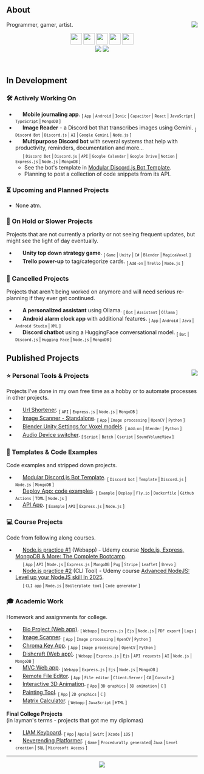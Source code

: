 ## About

[<img align="right" src="https://github-readme-stats.vercel.app/api/wakatime?username=Len&api_domain=wakapi.dev&bg_color=1A202C&title_color=A899E6&icon_color=2F855A&text_color=ffffff&custom_title=Top%20Languages%20(last%20year)&layout=compact&langs_count=6&hide=Plain%20Text,misc,unknown">](## "Wakapi stats")

Programmer, gamer, artist.

<p align="center" >
  <img height="30px;" src="https://skillicons.dev/icons?i=nodejs" />
  <img height="30px;" src="https://skillicons.dev/icons?i=express" />
  <img height="30px;" src="https://skillicons.dev/icons?i=mongodb" />
  <img height="30px;" src="https://skillicons.dev/icons?i=python" />
  <img height="30px;" src="https://skillicons.dev/icons?i=java" /><br>
  
  <img src="https://wakapi.dev/api/badge/Len/Len/interval:month?color=816fb6&label=Month">
  <img src="https://wakapi.dev/api/badge/Len/Len/interval:year?label=Year">
</p>
<br>

## In Development

### 🛠 Actively Working On

- [<img height="15px;" src="https://avatars.githubusercontent.com/u/3171503?s=48&v=4">](## "Ionic app") **Mobile journaling app**.
  <sub>[ `App` | `Android` | `Ionic` | `Capacitor` | `React` | `JavaScript` | `TypeScript` | `MongoDB` ]</sub>
- [<img height="15px;" src="https://uxwing.com/wp-content/themes/uxwing/download/brands-and-social-media/google-gemini-icon.png">](## "Google Gemini") **Image Reader** - a Discord bot that transcribes images using Gemini.
  <sub>[ `Discord Bot` | `Discord.js` | `AI` | `Google Gemini` | `Node.js` ]</sub>
- [<img height="15px;" src="https://skillicons.dev/icons?i=discord">](## "Discord Bot") **Multipurpose Discord bot** with several systems that help with productivity, reminders, documentation and more...<br>
  &#x200B; &#x200B; &#x200B; &#x200B; &#x200B;
  <sub>[ `Discord Bot` | `Discord.js` | `API` | `Google Calendar` | `Google Drive` | `Notion` | `Express.js` | `Node.js` | `MongoDB` ]</sub>
  - See the bot's template in [Modular Discord.js Bot Template](https://github.com/ElenaChes/modular-discordjs-bot-template).
  - Planning to post a collection of code snippets from its API.

### ⏳ Upcoming and Planned Projects

- None atm.

### 🪫 On Hold or Slower Projects

Projects that are not currently a priority or not seeing frequent updates, but might see the light of day eventually.

- [<img height="15px;" src="https://skillicons.dev/icons?i=unity">](## "Unity Game") **Unity top down strategy game**.
  <sub>[ `Game` | `Unity` | `C#` | `Blender` | `MagicaVoxel` ]</sub>
- [<img height="15px;" src="https://cdn.iconscout.com/icon/free/png-512/free-trello-9-722650.png?f=webp&w=15">](# "Trello power-up") **Trello power-up** to tag/categorize cards.
  <sub>[ `Add-on` | `Trello` | `Node.js` ]</sub>

### 🚫 Cancelled Projects

Projects that aren't being worked on anymore and will need serious re-planning if they ever get continued.

- [<img height="15px;" src="https://avatars.githubusercontent.com/u/151674099?s=48&v=4">](## "Ollama") **A personalized assistant** using Ollama.
  <sub>[ `Bot` | `Assistant` | `Ollama` ]</sub>
- [<img height="15px;" src="https://skillicons.dev/icons?i=androidstudio">](## "Android App") **Android alarm clock app** with additional features.
  <sub>[ `App` | `Android` | `Java` | `Android Studio` | `XML` ]</sub>
- [<img height="15px;" src="https://skillicons.dev/icons?i=discord">](## "Discord Bot") **Discord chatbot** using a HuggingFace conversational model.
  <sub>[ `Bot` | `Discord.js` | `Hugging Face` | `Node.js` | `MongoDB` ]</sub>

## Published Projects

<img align="right" src="https://github-readme-stats.vercel.app/api/top-langs/?username=ElenaChes&bg_color=1A202C&title_color=A899E6&text_color=ffffff&custom_title=Top%20Languages%20in%20Public%20Repos&layout=donut-vertical">

### ⭐ Personal Tools & Projects

Projects I've done in my own free time as a hobby or to automate processes in other projects.

- [<img height="15px;" src="https://skillicons.dev/icons?i=nodejs">](## "Node.js App") [Url Shortener](https://github.com/ElenaChes/expressjs-url-shortener).
  <sub>[ `API` | `Express.js` | `Node.js` | `MongoDB` ]</sub>
- [<img height="15px;" src="https://skillicons.dev/icons?i=python">](## "Python") [Image Scanner - Standalone](https://github.com/ElenaChes/python-image-scanner-standalone).
  <sub>[ `App` | `Image processing` | `OpenCV` | `Python` ]</sub>
- [<img height="15px;" src="https://skillicons.dev/icons?i=blender">](## "Blender add-on") [Blender Unity Settings for Voxel models](https://github.com/ElenaChes/blender-unity-settings-voxel-models).
  <sub>[ `Add-on` | `Blender` | `Python` ]</sub>
- [<img height="15px;" src="https://www.awicons.com/free-icons/download/system-icons/pleasant-icons-by-harwen-zhang/png/128/MS-DOS-Batch-File.png">](## "Batch Script") [Audio Device switcher](https://github.com/ElenaChes/batch-audio-device-switcher).
  <sub>[ `Script` | `Batch` | `Cscript` | `SoundVolumeView` ]</sub>

### 🔬 Templates & Code Examples

Code examples and stripped down projects.

- [<img height="15px;" src="https://skillicons.dev/icons?i=discord">](## "Discord Bot") [Modular Discord.js Bot Template](https://github.com/ElenaChes/modular-discordjs-bot-template).
  <sub>[ `Discord bot` | `Template` | `Discord.js` | `Node.js` | `MongoDB` ]</sub>
- [<img height="15px;" src="https://cdn.iconscout.com/icon/free/png-512/free-fly-dot-io-logo-icon-3030140.png?f=webp&w=15">](## "Fly.io deploy examples") [Deploy App: code examples](https://github.com/ElenaChes/deploy-app-code-examples).
  <sub>[ `Example` | `Deploy` | `Fly.io` | `Dockerfile` | `Github Actions` | `TOML` | `Node.js` ]</sub>
- [<img height="15px;" src="https://skillicons.dev/icons?i=nodejs">](## "Node.js App example") [API App](https://github.com/ElenaChes/expressjs-api).
  <sub>[ `Example` | `API` | `Express.js` | `Node.js` ]</sub>

### 💻 Course Projects

Code from following along courses.

- [<img height="15px;" src="https://skillicons.dev/icons?i=nodejs">](## "Node.js App") [Node.js practice #1](https://github.com/ElenaChes/node-js-practice-1) (Webapp) - Udemy course [Node.js, Express, MongoDB & More: The Complete Bootcamp](https://www.udemy.com/course/nodejs-express-mongodb-bootcamp).<br>
  &#x200B; &#x200B; &#x200B; &#x200B; &#x200B;
  <sub>[ `App` | `API` | `Node.js` | `Express.js` | `MongoDB` | `Pug` | `Stripe` | `Leaflet` | `Brevo` ]</sub>
- [<img height="15px;" src="https://skillicons.dev/icons?i=nodejs">](## "Node.js App") [Node.js practice #2](https://github.com/ElenaChes/node-js-practice-2) (CLI Tool) - Udemy course [Advanced NodeJS: Level up your NodeJS skill In 2025](https://www.udemy.com/course/leveling-up-your-skill-as-a-nodejs-developer).<br>
  &#x200B; &#x200B; &#x200B; &#x200B; &#x200B;
  <sub>[ `CLI app` | `Node.js` | `Boilerplate tool` | `Code generator` ]</sub>

### 🎓 Academic Work

Homework and assignments for college.

- [<img height="15px;" src="https://skillicons.dev/icons?i=express">](## "Express.js webapp") [Bio Project (Web app)](https://github.com/RoeiHarfi/Node-Js-Express-bio-project).
  <sub>[ `Webapp` | `Express.js` | `Ejs` | `Node.js` | `PDF export` | `Logs` ]</sub>
- [<img height="15px;" src="https://skillicons.dev/icons?i=python">](## "Python") [Image Scanner](https://github.com/ElenaChes/python-image-scanner).
  <sub>[ `App` | `Image processing` | `OpenCV` | `Python` ]</sub>
- [<img height="15px;" src="https://skillicons.dev/icons?i=python">](## "Python") [Chroma Key App](https://github.com/ElenaChes/python-chroma-key-app).
  <sub>[ `App` | `Image processing` | `OpenCV` | `Python` ]</sub>
- [<img height="15px;" src="https://skillicons.dev/icons?i=express">](## "Express.js webapp") [Dishcraft (Web app)](https://github.com/GrandaddyShmax/Dishcraft-WebApp).
  <sub>[ `Webapp` | `Express.js` | `Ejs` | `API requests` | `AI` | `Node.js` | `MongoDB` ]</sub>
- [<img height="15px;" src="https://skillicons.dev/icons?i=express">](## "Express.js webapp") [MVC Web app](https://github.com/ElenaChes/nodejs-express-mvc-web-app).
  <sub>[ `Webapp` | `Express.js` | `Ejs` | `Node.js` | `MongoDB` ]</sub>
- [<img height="15px;" src="https://skillicons.dev/icons?i=cs">](## "C# App") [Remote File Editor](https://github.com/ElenaChes/csharp-remote-text-file-editor-client-server).
  <sub>[ `App` | `File editor` | `Client-Server` | `C#` | `Console` ]</sub>
- [<img height="15px;" src="https://skillicons.dev/icons?i=c">](## "C 3D Graphics") [Interactive 3D Animation](https://github.com/ElenaChes/c-graphics-basic-3d-interactive-animation).
  <sub>[ `App` | `3D graphics` | `3D animation` | `C` ]</sub>
- [<img height="15px;" src="https://skillicons.dev/icons?i=c">](## "C 2D Graphics") [Painting Tool](https://github.com/ElenaChes/c-graphics-2d-painting-tool).
  <sub>[ `App` | `2D graphics` | `C` ]</sub>
- [<img height="15px;" src="https://skillicons.dev/icons?i=js">](## "Javascript webapp") [Matrix Calculator](https://github.com/ElenaChes/javascript-html-matrix-calculator).
  <sub>[ `Webapp` | `JavaScript` | `HTML` ]</sub>

**Final College Projects**<br>
(in layman's terms - projects that got me my diplomas)

- [<img height="15px;" src="https://skillicons.dev/icons?i=swift">](## "iOS App") [LIAM Keyboard](https://github.com/RoeiHarfi/Accessible-Keyboard).
  <sub>[ `App` | `Apple` | `Swift` | `Xcode` | `iOS` ]</sub>
- [<img height="15px;" src="https://skillicons.dev/icons?i=java">](## "Java Game") [Neverending Platformer](https://github.com/ElenaChes/java-sql-game-neverending-platformer).
  <sub>[ `Game` | `Procedurally generated`| `Java` | `Level creation` | `SQL` | `Microsoft Access` ]</sub>

---

<p align="center">
  <img src="https://img.shields.io/github/last-commit/ElenaChes/ElenaChes/main?label=Last%20updated&color=1A202C&logo=github">
</p>

